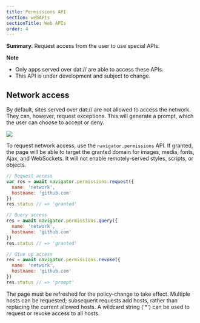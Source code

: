 ```yaml
---
title: Permissions API
section: webAPIs
sectionTitle: Web APIs
order: 4
---
```


<div class="card">
  <p><strong>Summary.</strong> Request access from the user to use special APIs.</p>
</div>

**Note**

- Only apps served over dat:// are able to access these APIs.
- <i class="fa fa-flask"></i> This API is under development and subject to change.

## Network access

By default, sites served over dat:// are not allowed to access the network.
They can, however, request exceptions.
This will generate a prompt, which the user can choose to accept or deny.

<img class="bordered" src="/img/screenshot-network-permission-request.png">

To request network access, use the `navigator.permissions` API.
If granted, the page will be able to target the granted domain for images, media, fonts, Ajax, and WebSockets.
It will not enable remotely-served styles, scripts, or objects.

```js
// Request access
var res = await navigator.permissions.request({
  name: 'network',
  hostname: 'github.com'
})
res.status // => 'granted'

// Query access
res = await navigator.permissions.query({
  name: 'network',
  hostname: 'github.com'
})
res.status // => 'granted'

// Give up access
res = await navigator.permissions.revoke({
  name: 'network',
  hostname: 'github.com'
})
res.status // => 'prompt'
```

The page must be refreshed for the policy-change to take effect.
Multiple hosts can be requested; subsequent requests add hosts, rather than replacing the current allowed hosts.
A wildcard string ('*') can be used to request or revoke access to all hosts.